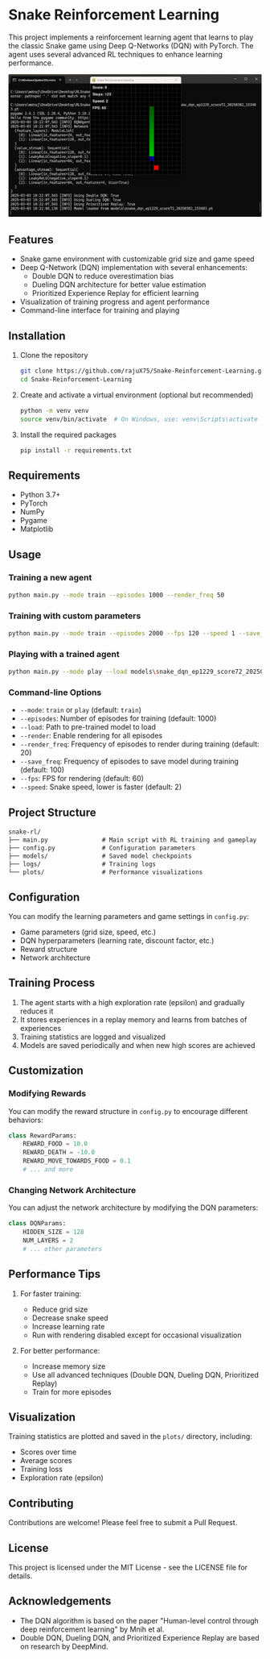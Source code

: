 # Snake Reinforcement Learning

This project implements a reinforcement learning agent that learns to play the classic Snake game using Deep Q-Networks (DQN) with PyTorch. The agent uses several advanced RL techniques to enhance learning performance.

![Snake RL Gameplay](images/snake_gameplay.png)

## Features

- Snake game environment with customizable grid size and game speed
- Deep Q-Network (DQN) implementation with several enhancements:
  - Double DQN to reduce overestimation bias
  - Dueling DQN architecture for better value estimation
  - Prioritized Experience Replay for efficient learning
- Visualization of training progress and agent performance
- Command-line interface for training and playing

## Installation

1. Clone the repository

   ```bash
   git clone https://github.com/rajuX75/Snake-Reinforcement-Learning.git
   cd Snake-Reinforcement-Learning
   ```

2. Create and activate a virtual environment (optional but recommended)

   ```bash
   python -m venv venv
   source venv/bin/activate  # On Windows, use: venv\Scripts\activate
   ```

3. Install the required packages
   ```bash
   pip install -r requirements.txt
   ```

## Requirements

- Python 3.7+
- PyTorch
- NumPy
- Pygame
- Matplotlib

## Usage

### Training a new agent

```bash
python main.py --mode train --episodes 1000 --render_freq 50
```

### Training with custom parameters

```bash
python main.py --mode train --episodes 2000 --fps 120 --speed 1 --save_freq 200
```

### Playing with a trained agent

```bash
python main.py --mode play --load models\snake_dqn_ep1229_score72_20250302_153403.pt
```

### Command-line Options

- `--mode`: `train` or `play` (default: `train`)
- `--episodes`: Number of episodes for training (default: 1000)
- `--load`: Path to pre-trained model to load
- `--render`: Enable rendering for all episodes
- `--render_freq`: Frequency of episodes to render during training (default: 20)
- `--save_freq`: Frequency of episodes to save model during training (default: 100)
- `--fps`: FPS for rendering (default: 60)
- `--speed`: Snake speed, lower is faster (default: 2)

## Project Structure

```
snake-rl/
├── main.py               # Main script with RL training and gameplay
├── config.py             # Configuration parameters
├── models/               # Saved model checkpoints
├── logs/                 # Training logs
└── plots/                # Performance visualizations
```

## Configuration

You can modify the learning parameters and game settings in `config.py`:

- Game parameters (grid size, speed, etc.)
- DQN hyperparameters (learning rate, discount factor, etc.)
- Reward structure
- Network architecture

## Training Process

1. The agent starts with a high exploration rate (epsilon) and gradually reduces it
2. It stores experiences in a replay memory and learns from batches of experiences
3. Training statistics are logged and visualized
4. Models are saved periodically and when new high scores are achieved

## Customization

### Modifying Rewards

You can modify the reward structure in `config.py` to encourage different behaviors:

```python
class RewardParams:
    REWARD_FOOD = 10.0
    REWARD_DEATH = -10.0
    REWARD_MOVE_TOWARDS_FOOD = 0.1
    # ... and more
```

### Changing Network Architecture

You can adjust the network architecture by modifying the DQN parameters:

```python
class DQNParams:
    HIDDEN_SIZE = 128
    NUM_LAYERS = 2
    # ... other parameters
```

## Performance Tips

1. For faster training:

   - Reduce grid size
   - Decrease snake speed
   - Increase learning rate
   - Run with rendering disabled except for occasional visualization

2. For better performance:
   - Increase memory size
   - Use all advanced techniques (Double DQN, Dueling DQN, Prioritized Replay)
   - Train for more episodes

## Visualization

Training statistics are plotted and saved in the `plots/` directory, including:

- Scores over time
- Average scores
- Training loss
- Exploration rate (epsilon)

## Contributing

Contributions are welcome! Please feel free to submit a Pull Request.

## License

This project is licensed under the MIT License - see the LICENSE file for details.

## Acknowledgements

- The DQN algorithm is based on the paper "Human-level control through deep reinforcement learning" by Mnih et al.
- Double DQN, Dueling DQN, and Prioritized Experience Replay are based on research by DeepMind.
